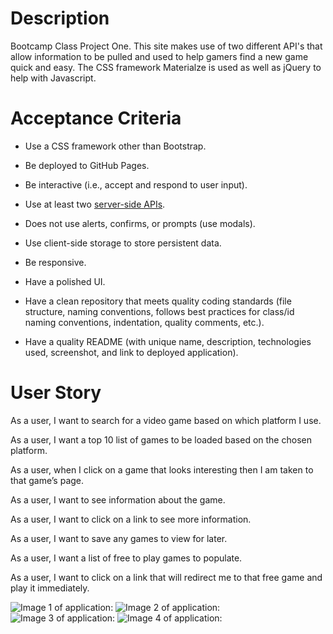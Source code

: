 # Description
Bootcamp Class Project One. This site makes use of two different API's that allow information to be pulled and used to help gamers find a new game quick and easy. The CSS framework Materialze is used as well as jQuery to help with Javascript.

# Acceptance Criteria
* Use a CSS framework other than Bootstrap.

* Be deployed to GitHub Pages.

* Be interactive (i.e., accept and respond to user input).

* Use at least two [server-side APIs](https://coding-boot-camp.github.io/full-stack/apis/api-resources).

* Does not use alerts, confirms, or prompts (use modals).

* Use client-side storage to store persistent data.

* Be responsive.

* Have a polished UI.

* Have a clean repository that meets quality coding standards (file structure, naming conventions, follows best practices for class/id naming conventions, indentation, quality comments, etc.).

* Have a quality README (with unique name, description, technologies used, screenshot, and link to deployed application).

# User Story
As a user, I want to search for a video game based on which platform I use.

As a user, I want a top 10 list of games to be loaded based on the chosen platform.

As a user, when I click on a game that looks interesting then I am taken to that game’s page.

As a user, I want to see information about the game.

As a user, I want to click on a link to see more information.

As a user, I want to save any games to view for later.

As a user, I want a list of free to play games to populate.

As a user, I want to click on a link that will redirect me to that free game and play it immediately. 

![Image 1 of application:](https://github.com/rmmccar92/Confused-Gamer/blob/69aab4c032c1bc98625c44b090ae68a3d8c2bdf2/assets/images/Screenshot%201%20-%20Homepage.png)
![Image 2 of application:](https://github.com/rmmccar92/Confused-Gamer/blob/69aab4c032c1bc98625c44b090ae68a3d8c2bdf2/assets/images/Screenshot%202%20-%20On%20Load.png)
![Image 3 of application:](https://github.com/rmmccar92/Confused-Gamer/blob/69aab4c032c1bc98625c44b090ae68a3d8c2bdf2/assets/images/Screenshot%203%20-%20Different%20Selection.png)
![Image 4 of application:](https://github.com/rmmccar92/Confused-Gamer/blob/69aab4c032c1bc98625c44b090ae68a3d8c2bdf2/assets/images/Screenshot%204%20-%20Favorited%20Games.png)
